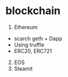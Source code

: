 # blockchain

1. Ethereum
  - scarch geth + Dapp
  - Using truffle
  - ERC20, ERC721
2. EOS
3. Steamit
